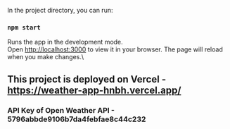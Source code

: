 
In the project directory, you can run:

### `npm start`

Runs the app in the development mode.\
Open [http://localhost:3000](http://localhost:3000) to view it in your browser.
The page will reload when you make changes.\



## This project is deployed on Vercel - https://weather-app-hnbh.vercel.app/ 


### API Key of Open Weather API - 5796abbde9106b7da4febfae8c44c232



